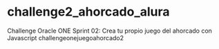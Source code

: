 # challenge2_ahorcado_alura
Challenge Oracle ONE Sprint 02: Crea tu propio juego del ahorcado con Javascript   challengeonejuegoahorcado2
